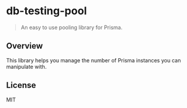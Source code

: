 # db-testing-pool

> An easy to use pooling library for Prisma.

## Overview

This library helps you manage the number of Prisma instances you can manipulate with.

## License

MIT
